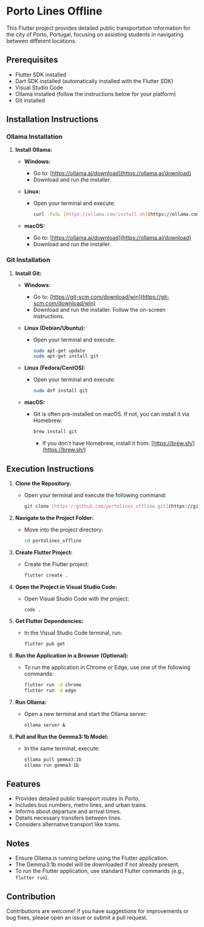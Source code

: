 # Porto Lines Offline

This Flutter project provides detailed public transportation information for the city of Porto, Portugal, focusing on assisting students in navigating between different locations.

## Prerequisites

* Flutter SDK installed
* Dart SDK installed (automatically installed with the Flutter SDK)
* Visual Studio Code
* Ollama installed (follow the instructions below for your platform)
* Git installed

## Installation Instructions

### Ollama Installation

1.  **Install Ollama:**

    * **Windows:**
        * Go to: [https://ollama.ai/download](https://ollama.ai/download)
        * Download and run the installer.
    * **Linux:**
        * Open your terminal and execute:

            ```bash
            curl -fsSL [https://ollama.com/install.sh](https://ollama.com/install.sh) | sh
            ```

    * **macOS:**
        * Go to: [https://ollama.ai/download](https://ollama.ai/download)
        * Download and run the installer.

### Git Installation

1.  **Install Git:**

    * **Windows:**
        * Go to: [https://git-scm.com/download/win](https://git-scm.com/download/win)
        * Download and run the installer. Follow the on-screen instructions.
    * **Linux (Debian/Ubuntu):**
        * Open your terminal and execute:

            ```bash
            sudo apt-get update
            sudo apt-get install git
            ```

    * **Linux (Fedora/CentOS):**
        * Open your terminal and execute:

            ```bash
            sudo dnf install git
            ```

    * **macOS:**
        * Git is often pre-installed on macOS. If not, you can install it via Homebrew:

            ```bash
            brew install git
            ```

            * If you don't have Homebrew, install it from: [https://brew.sh/](https://brew.sh/)

## Execution Instructions

1.  **Clone the Repository:**

    * Open your terminal and execute the following command:

        ```bash
        git clone [https://github.com/portolines_offline.git](https://github.com/portolines_offline.git)
        ```

2.  **Navigate to the Project Folder:**

    * Move into the project directory:

        ```bash
        cd portolines_offline
        ```

3.  **Create Flutter Project:**

    * Create the Flutter project:

        ```bash
        flutter create .
        ```

4.  **Open the Project in Visual Studio Code:**

    * Open Visual Studio Code with the project:

        ```bash
        code .
        ```

5.  **Get Flutter Dependencies:**

    * In the Visual Studio Code terminal, run:

        ```bash
        flutter pub get
        ```

6.  **Run the Application in a Browser (Optional):**

    * To run the application in Chrome or Edge, use one of the following commands:

        ```bash
        flutter run -d chrome
        flutter run -d edge
        ```

7.  **Run Ollama:**

    * Open a new terminal and start the Ollama server:

        ```bash
        ollama server &
        ```

8.  **Pull and Run the Gemma3:1b Model:**

    * In the same terminal, execute:

        ```bash
        ollama pull gemma3:1b
        ollama run gemma3:1b
        ```

## Features

* Provides detailed public transport routes in Porto.
* Includes bus numbers, metro lines, and urban trains.
* Informs about departure and arrival times.
* Details necessary transfers between lines.
* Considers alternative transport like trams.

## Notes

* Ensure Ollama is running before using the Flutter application.
* The Gemma3:1b model will be downloaded if not already present.
* To run the Flutter application, use standard Flutter commands (e.g., `flutter run`).

## Contribution

Contributions are welcome! If you have suggestions for improvements or bug fixes, please open an issue or submit a pull request.